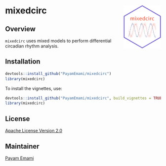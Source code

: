 # mixedcirc <img src="/assets/hexSticker.png" width="120" align="right" />

## Overview 

`mixedcirc` uses mixed models to perform differential circadian rhythm analysis.

## Installation

```r
devtools::install_github("PayamEmami/mixedcirc")
library(mixedcirc)
```

To install the vignettes, use:

```r
devtools::install_github("PayamEmami/mixedcirc", build_vignettes = TRUE)
library(mixedcirc)
```

## License

[Apache License Version 2.0](LICENSE.md)

## Maintainer

[Payam Emami](https://github.com/PayamEmami)



